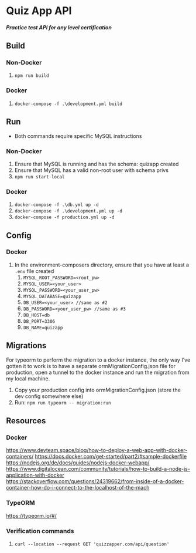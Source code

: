 # Quiz App API
##### Practice test API for any level certification

## Build

### Non-Docker
1. `npm run build`

### Docker
1. `docker-compose -f .\development.yml build`

## Run
 - Both commands require specific MySQL instructions
### Non-Docker
1. Ensure that MySQL is running and has the schema: quizapp created
2. Ensure that MySQL has a valid non-root user with schema privs
3. `npm run start-local`

### Docker
1. `docker-compose -f .\db.yml up -d`
2. `docker-compose -f .\development.yml up -d`
2. `docker-compose -f production.yml up -d`

## Config

### Docker
1. In the environment-composers directory, ensure that you have at least a `.env` file created
    1. `MYSQL_ROOT_PASSWORD=<root_pw>`
    2. `MYSQL_USER=<your_user>`
    3. `MYSQL_PASSWORD=<your_user_pw>`
    4. `MYSQL_DATABASE=quizapp`
    5. `DB_USER=<your_user> //same as #2`
    6. `DB_PASSWORD=<your_user_pw> //same as #3`
    7. `DB_HOST=db`
    8. `DB_PORT=3306`
    9. `DB_NAME=quizapp`

## Migrations
For typeorm to perform the migration to a docker instance, the only way I've gotten it to work
is to have a separate ormMigrationConfig.json file for production, open a tunnel to the docker instance
and run the migration from my local machine. 

1. Copy your production config into ormMigrationConfig.json (store the dev config somewhere else)
2. Run: `npm run typeorm -- migration:run`

## Resources

### Docker
https://www.devteam.space/blog/how-to-deploy-a-web-app-with-docker-containers/
https://docs.docker.com/get-started/part2/#sample-dockerfile
https://nodejs.org/de/docs/guides/nodejs-docker-webapp/
https://www.digitalocean.com/community/tutorials/how-to-build-a-node-js-application-with-docker
https://stackoverflow.com/questions/24319662/from-inside-of-a-docker-container-how-do-i-connect-to-the-localhost-of-the-mach

### TypeORM
https://typeorm.io/#/

### Verification commands
1. `curl --location --request GET 'quizzapper.com/api/question'`